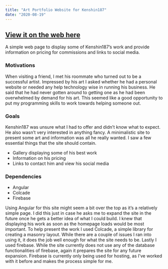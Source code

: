 ```yaml
---
title: "Art Portfolio Website for Kenshin187"
date: "2020-08-19"
---
```


## [View it on the web here](https://kenshin187-dev.web.app/)

A simple web page to display some of Kenshin187’s work and provide information on pricing for commissions and links to social media.

### Motivations

When visiting a friend, I met his roommate who turned out to be a successful artist. Impressed by his art I asked whether he had a personal website or needed any help technology wise in running his business. He said that he had never gotten around to getting one as he had been overwhelmed by demand for his art. This seemed like a good opportunity to put my programming skills to work towards helping someone out.

### Goals

Kenshin187 was unsure what I had to offer and didn’t know what to expect. He also wasn’t very interested in anything fancy. A minimalistic site to present some art and information was all he really wanted. I saw a few essential things that the site should contain.

- Gallery displaying some of his best work
- Information on his pricing
- Links to contact him and view his social media

### Dependencies

- Angular
- Colcade
- Firebase

Using Angular for this site might seem a bit over the top as it’s a relatively simple page. I did this just in case he asks me to expand the site in the future once he gets a better idea of what I could build. I knew that displaying his work as soon as the homepage loads would be most important. To help present the work I used Colcade, a simple library for creating a masonry layout. While there are a couple of issues I ran into using it, it does the job well enough for what the site needs to be. Lastly I used firebase. While the site currently does not use any of the database functionalities of firebase, again it prepares the site for any future expansion. Firebase is currently only being used for hosting, as I’ve worked with it before and makes the process simple for me.
